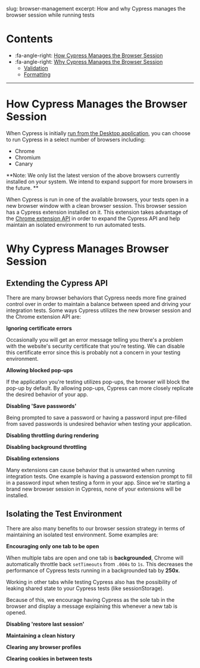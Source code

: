 slug: browser-management
excerpt: How and why Cypress manages the browser session while running tests

# Contents

- :fa-angle-right: [How Cypress Manages the Browser Session](#section-how-cypress-manages-the-browser-session)
- :fa-angle-right: [Why Cypress Manages the Browser Session](#section-why-cypress-manages-the-browser-session)
  - [Validation](#section-validation)
  - [Formatting](#section-formatting)

***

# How Cypress Manages the Browser Session

When Cypress is initially [run from the Desktop application](https://on.cypress.io/guides/installing-and-running#section-logging-in), you can choose to run Cypress in a select number of browsers including:

- Chrome
- Chromium
- Canary

**Note: We only list the latest version of the above browsers currently installed on your system. We intend to expand support for more browsers in the future. **

When Cypress is run in one of the available browsers, your tests open in a new browser window with a clean browser session. This browser session has a Cypress extension installed on it. This extension takes advantage of the [Chrome extension API](https://developer.chrome.com/extensions/api_index) in order to expand the Cypress API and help maintain an isolated environment to run automated tests.

# Why Cypress Manages Browser Session

## Extending the Cypress API

There are many browser behaviors that Cypress needs more fine grained control over in order to maintain a balance between speed and driving your integration tests. Some ways Cypress utilizes the new browser session and the Chrome extension API are:

**Ignoring certificate errors**

Occasionally you will get an error message telling you there's a problem with the website's security certificate that you're testing. We can disable this certificate error since this is probably not a concern in your testing environment.

**Allowing blocked pop-ups**

If the application you're testing utilizes pop-ups, the browser will block the pop-up by default. By allowing pop-ups, Cypress can more closely replicate the desired behavior of your app.

**Disabling 'Save passwords'**

Being prompted to save a password or having a password input pre-filled from saved passwords is undesired behavior when testing your application.

**Disabling throttling during rendering**

**Disabling background throttling**

**Disabling extensions**

Many extensions can cause behavior that is unwanted when running integration tests. One example is having a password extension prompt to fill in a password input when testing a form in your app. Since we're starting a brand new browser session in Cypress, none of your extensions will be installed.

## Isolating the Test Environment

There are also many benefits to our browser session strategy in terms of maintaining an isolated test environment. Some examples are:

**Encouraging only one tab to be open**

When multiple tabs are open and one tab is **backgrounded**, Chrome will automatically throttle back `setTimeouts` from `.004s` to `1s`. This decreases the performance of Cypress tests running in a backgrounded tab by **250x**.

Working in other tabs while testing Cypress also has the possibility of leaking shared state to your Cypress tests (like sessionStorage).

Because of this, we encourage having Cypress as the sole tab in the browser and display a message explaining this whenever a new tab is opened.

**Disabling 'restore last session'**

**Maintaining a clean history**

**Clearing any browser profiles**

**Clearing cookies in between tests**

